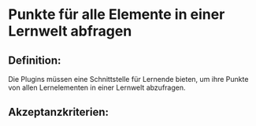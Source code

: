 # Punkte für alle Elemente in einer Lernwelt abfragen

## Definition:

Die Plugins müssen eine Schnittstelle für Lernende bieten, um ihre Punkte von allen Lernelementen in einer Lernwelt abzufragen.


## Akzeptanzkriterien:
